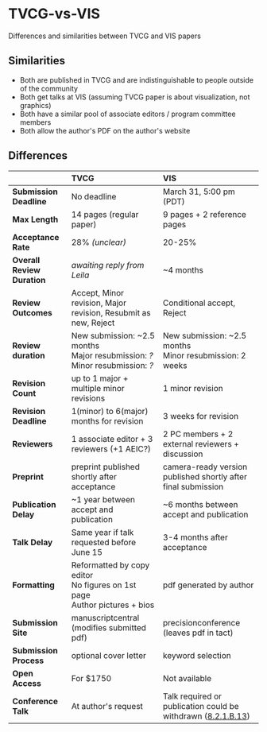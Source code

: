 # TVCG-vs-VIS
Differences and similarities between TVCG and VIS papers

## Similarities
 * Both are published in TVCG and are indistinguishable to people outside of the community
 * Both get talks at VIS (assuming TVCG paper is about visualization, not graphics)
 * Both have a similar pool of associate editors / program committee members
 * Both allow the author's PDF on the author's website

## Differences
|                            |TVCG                                                  |VIS                                                           |
|:---------------------------|:-----------------------------------------------------|:-------------------------------------------------------------|
|**Submission Deadline**     |No deadline                                           |March 31, 5:00 pm (PDT)                                       |
|**Max Length**              |14 pages (regular paper)                              |9 pages + 2 reference pages                                   |
|**Acceptance Rate**         |28% *(unclear)*                                       |20-25%                                                        |
|**Overall Review Duration** |*awaiting reply from Leila*                           |~4 months                                                     |
|**Review Outcomes**         |Accept, Minor revision, Major revision, Resubmit as new, Reject |Conditional accept, Reject                          |
|**Review duration**         |New submission: ~2.5 months <br> Major resubmission: *?* <br> Minor resubmission: *?* |New submission: ~2.5 months <br> Minor resubmission: 2 weeks |
|**Revision Count**          |up to 1 major + multiple minor revisions              |1 minor revision                                              |
|**Revision Deadline**       |1(minor) to 6(major) months for revision              |3 weeks for revision                                          |
|**Reviewers**               |1 associate editor + 3 reviewers (+1 AEIC?)           |2 PC members + 2 external reviewers + discussion              |
|**Preprint**                |preprint published shortly after acceptance           |camera-ready version published shortly after final submission |
|**Publication Delay**       |~1 year between accept and publication                |~6 months between accept and publication                      |
|**Talk Delay**              |Same year if talk requested before June 15            |3-4 months after acceptance                                   |
|**Formatting**              |Reformatted by copy editor<br> No figures on 1st page<br> Author pictures + bios |pdf generated by author            |
|**Submission Site**         |manuscriptcentral (modifies submitted pdf)            |precisionconference (leaves pdf in tact)                      |
|**Submission Process**      |optional cover letter                                 |keyword selection                                             |
|**Open Access**             |For $1750                                             |Not available                                                 |
|**Conference Talk**         |At author's request                                   |Talk required or publication could be withdrawn ([8.2.1.B.13](https://www.ieee.org/documents/opsmanual.pdf))             |
